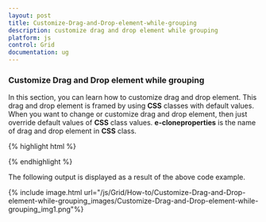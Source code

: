 ```yaml
---
layout: post
title: Customize-Drag-and-Drop-element-while-grouping
description: customize drag and drop element while grouping
platform: js
control: Grid
documentation: ug
---
```


### Customize Drag and Drop element while grouping

In this section, you can learn how to customize drag and drop element. This drag and drop element is framed by using **CSS** classes with default values. When you want to change or customize drag and drop element, then just override default values of **CSS** class values. **e-cloneproperties** is the name of drag and drop element in **CSS** class.

{% highlight html %}


<head>
   <style type="text/css">
      .e-grid .e-cloneproperties {
      background-color: black;
      }
   </style>
</head>
<body>
   <div id="Grid"></div>
   <script type="text/javascript">
      $(function () {// Document is ready.
          $("#Grid").ejGrid({
              //window.gridData is refered from jsondata.min.js
              dataSource: window.gridData,
              allowGrouping: true,
              allowPaging: true
          });
      });
   </script>
</body>



{% endhighlight %}



The following output is displayed as a result of the above code example.

{% include image.html url="/js/Grid/How-to/Customize-Drag-and-Drop-element-while-grouping_images/Customize-Drag-and-Drop-element-while-grouping_img1.png"%}

